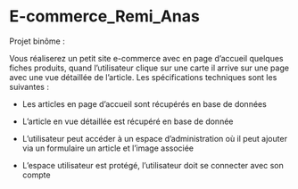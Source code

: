 # E-commerce_Remi_Anas

Projet binôme :

Vous réaliserez un petit site e-commerce avec en page d’accueil quelques fiches produits, quand
l’utilisateur clique sur une carte il arrive sur une page avec une vue détaillée de l’article. Les
spécifications techniques sont les suivantes :

- Les articles en page d’accueil sont récupérés en base de données

- L’article en vue détaillée est récupéré en base de donnée

- L’utilisateur peut accéder à un espace d’administration où il peut ajouter via un formulaire un
article et l’image associée

- L’espace utilisateur est protégé, l’utilisateur doit se connecter avec son compte
